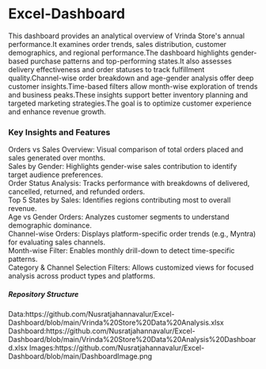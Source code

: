 # Excel-Dashboard

This dashboard provides an analytical overview of Vrinda Store's annual performance.It examines order trends, sales distribution, customer demographics, and regional performance.The dashboard highlights gender-based purchase patterns and top-performing states.It also assesses delivery effectiveness and order statuses to track fulfillment quality.Channel-wise order breakdown and age-gender analysis offer deep customer insights.Time-based filters allow month-wise exploration of trends and business peaks.These insights support better inventory planning and targeted marketing strategies.The goal is to optimize customer experience and enhance revenue growth.

<h3>Key Insights and Features</h3>
Orders vs Sales Overview: Visual comparison of total orders placed and sales generated over months.<br>
Sales by Gender: Highlights gender-wise sales contribution to identify target audience preferences.<br>
Order Status Analysis: Tracks performance with breakdowns of delivered, cancelled, returned, and refunded orders.<br>
Top 5 States by Sales: Identifies regions contributing most to overall revenue.<br>
Age vs Gender Orders: Analyzes customer segments to understand demographic dominance.<br>
Channel-wise Orders: Displays platform-specific order trends (e.g., Myntra) for evaluating sales channels.<br>
Month-wise Filter: Enables monthly drill-down to detect time-specific patterns.<br>
Category & Channel Selection Filters: Allows customized views for focused analysis across product types and platforms.<br>


<h5>Repository Structure</h5>
Data:https://github.com/Nusratjahannavalur/Excel-Dashboard/blob/main/Vrinda%20Store%20Data%20Analysis.xlsx
Dashboard:https://github.com/Nusratjahannavalur/Excel-Dashboard/blob/main/Vrinda%20Store%20Data%20Analysis%20Dashboard.xlsx
Images:https://github.com/Nusratjahannavalur/Excel-Dashboard/blob/main/DashboardImage.png
